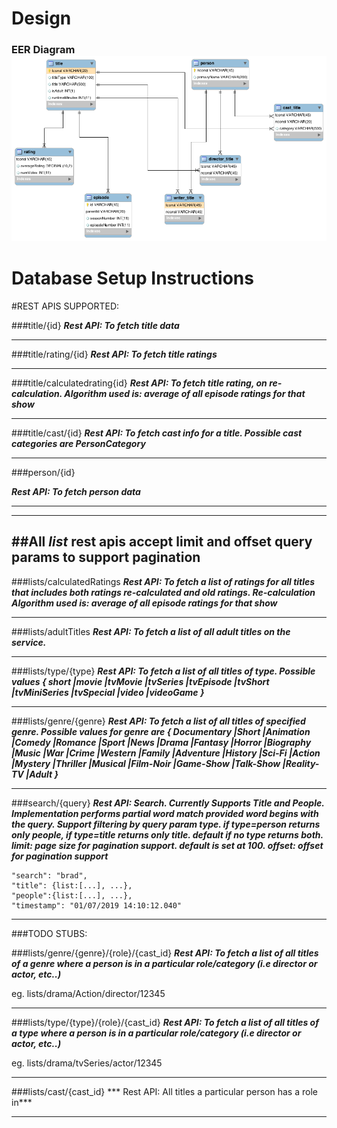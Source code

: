 # Design

### EER Diagram  ![adsf](db.png)

# Database Setup Instructions 

#REST APIS SUPPORTED:


###title/{id} 
***Rest API: To fetch title data***

---
###title/rating/{id}
***Rest API: To fetch title ratings***

---
###title/calculatedrating{id}
***Rest API: To fetch title rating, on re-calculation. Algorithm used is: average of all episode ratings for that show***

---
###title/cast/{id}
***Rest API: To fetch cast info for a title. Possible cast categories are PersonCategory***

---
###person/{id}

***Rest API: To fetch person data***

---
---
##All *list* rest apis accept limit and offset query params to support pagination
---

###lists/calculatedRatings
***Rest API: To fetch a list of ratings for all titles that includes both ratings re-calculated and old ratings. Re-calculation Algorithm used is: average of all episode ratings for that show***

---
###lists/adultTitles
***Rest API: To fetch a list of all adult titles on the service.***

---
###lists/type/{type}
***Rest API: To fetch a list of all titles of type. Possible values { short |movie |tvMovie |tvSeries |tvEpisode |tvShort |tvMiniSeries |tvSpecial |video |videoGame }***

---
###lists/genre/{genre}
***Rest API: To fetch a list of all titles of specified genre. Possible values for genre are { Documentary |Short |Animation |Comedy |Romance |Sport |News |Drama |Fantasy |Horror |Biography |Music |War |Crime |Western |Family |Adventure |History |Sci-Fi |Action |Mystery |Thriller |Musical |Film-Noir |Game-Show |Talk-Show |Reality-TV |Adult }***

---
###search/{query}
***Rest API: Search. Currently Supports Title and People. Implementation performs partial word match provided word begins with the query. Support filtering by query param type. if type=person returns only people, if type=title returns only title. default if no type returns both. limit: page size for pagination support. default is set at 100. offset: offset for pagination support***

    "search": "brad",
    "title": {list:[...], ...},
    "people":{list:[...], ...},
    "timestamp": "01/07/2019 14:10:12.040"

---
###TODO STUBS:

###lists/genre/{genre}/{role}/{cast_id}
***Rest API: To fetch a list of all titles of a genre where a person is in a particular role/category (i.e director or actor, etc..)***

eg. lists/drama/Action/director/12345

---
###lists/type/{type}/{role}/{cast_id}
***Rest API: To fetch a list of all titles of a type where a person is in a particular role/category (i.e director or actor, etc..)***

eg. lists/drama/tvSeries/actor/12345

---
###lists/cast/{cast_id}
*** Rest API: All titles a particular person has a role in***

---